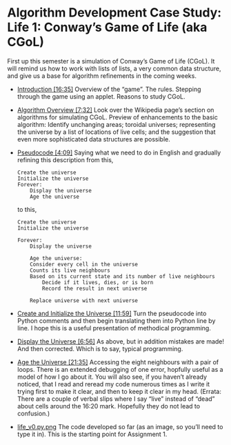 # Algorithm Development Case Study: Life 1: Conway’s Game of Life (aka CGoL)

First up this semester is a simulation of Conway’s Game of Life (CGoL).
It will remind us how to work with lists of lists, a very common data
structure, and give us a base for algorithm refinements in the coming
weeks.

-   [Introduction [16:35]](02_Introduction.mp4) Overview of the
    “game”. The rules. Stepping through the game using an applet.
    Reasons to study CGoL.

-   [Algorithm Overview [7:32]](03_Algorithm_overview.mp4) Look over
    the Wikipedia page’s section on algorithms for simulating CGoL.
    Preview of enhancements to the basic algorithm: Identify unchanging
    areas; toroidal universes; representing the universe by a list of
    locations of live cells; and the suggestion that even more
    sophisticated data structures are possible.

-   [Pseudocode [4:09]](04_Pseudocode.mp4) Saying what we need to do
    in English and gradually refining this description from this,

        Create the universe
        Initialize the universe
        Forever:
            Display the universe 
            Age the universe

    to this,

        Create the universe
        Initialize the universe

        Forever:
            Display the universe
            
            Age the universe:
            Consider every cell in the universe
            Counts its live neighbours
            Based on its current state and its number of live neighbours
                Decide if it lives, dies, or is born
                Record the result in next universe
                
            Replace universe with next universe

-   [Create and Initialize the Universe
    [11:59]](05_Create_and_initialize_U.mp4) Turn the pseudocode into
    Python comments and then begin translating them into Python line by
    line. I hope this is a useful presentation of methodical
    programming.

-   [Display the Universe [6:56]](06_Display.mp4) As above, but in
    addition mistakes are made! And then corrected. Which is to say,
    typical programming.

-   [Age the Universe [21:35]](07_Age.mp4) Accessing the eight
    neighbours with a pair of loops. There is an extended debugging of
    one error, hopfully useful as a model of how I go about it. You will
    also see, if you haven’t already noticed, that I read and reread my
    code numerous times as I write it trying first to make it clear, and
    then to keep it clear in my head. (Errata: There are a couple of
    verbal slips where I say “live” instead of “dead” about cells
    around the 16:20 mark. Hopefully they do not lead to confusion.)

-   [life_v0.py.png](life_v0.py.png) The code developed so far (as an
    image, so you’ll need to type it in). This is the starting point
    for Assignment 1.

